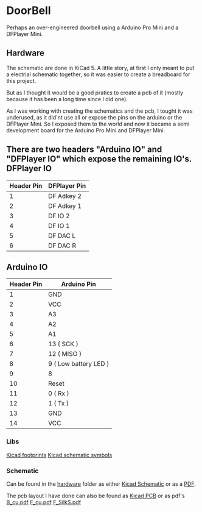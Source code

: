 # DoorBell
Perhaps an over-engineered doorbell using a Arduino Pro Mini and a DFPlayer Mini.



## Hardware
The schematic are done in KiCad 5. 
A little story, at first I only meant to put a electrial schematic together, so it was easier to create a breadboard for this project.

But as I thought it would be a good pratics to create a pcb of it (mostly because it has been a long time since I did one).

As I was working with creating the schematics and the pcb, I tought it was underused, as it did'nt use all or expose the pins on the arduino or the DFPlayer Mini.
So I exposed them to the world and now it became a semi development board for the Arduino Pro Mini and DFPlayer Mini.

There are two headers "Arduino IO" and "DFPlayer IO" which expose the remaining IO's.
 DFPlayer IO
---------------------------
 Header Pin | DFPlayer Pin
------------|--------------
1 | DF Adkey 2
2 | DF Adkey 1
3 | DF IO 2
4 | DF IO 1
5 | DF DAC L
6 | DF DAC R

Arduino IO               
-------------------------
Header Pin | Arduino Pin 
-----------|-------------
1 | GND  
2 | VCC 
3 | A3   
4 | A2  
5 | A1  
6 | 13 ( SCK ) 
7 | 12 ( MISO )
8 | 9 ( Low battery LED )
9 | 8
10 | Reset
11 | 0 ( Rx )
12 | 1 ( Tx )
13 | GND
14 | VCC

### Libs
[Kicad footprints](https://github.com/joeylevy/KiCad_Arduino_Nano_DFPlayer_footprints)
[Kicad schematic symbols](https://github.com/RoboUlbricht/kicad.lib)

### Schematic
Can be found in the [hardware](https://github.com/mtkaalund/DoorBell/tree/main/hardware/DoorBell) folder as
either [Kicad Schematic](https://github.com/mtkaalund/DoorBell/blob/main/hardware/DoorBell/DoorBell.sch) or as a [PDF](https://github.com/mtkaalund/DoorBell/blob/main/hardware/DoorBell/DoorBell.pdf).

The pcb layout I have done can also be found as [Kicad PCB](https://github.com/mtkaalund/DoorBell/blob/main/hardware/DoorBell/DoorBell.kicad_pcb) or as pdf's [B_cu.pdf](https://github.com/mtkaalund/DoorBell/blob/main/hardware/DoorBell/DoorBell-B_Cu.pdf) [F_cu.pdf](https://github.com/mtkaalund/DoorBell/blob/main/hardware/DoorBell/DoorBell-F_Cu.pdf) [F_SilkS.pdf](https://github.com/mtkaalund/DoorBell/blob/main/hardware/DoorBell/DoorBell-F_SilkS.pdf)
